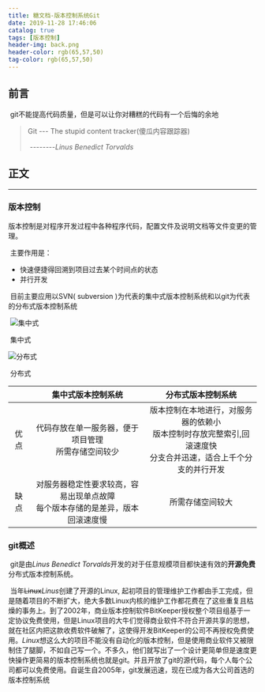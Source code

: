 ```yaml
---
title: 糖文档-版本控制系统Git
date: 2019-11-28 17:46:06
catalog: true
tags: [版本控制]
header-img: back.png
header-color: rgb(65,57,50)
tag-color: rgb(65,57,50)
---
```




## 前言

​	git不能提高代码质量，但是可以让你对糟糕的代码有一个后悔的余地

> Git --- The stupid content tracker(傻瓜内容跟踪器)
>
> ​																	--------*Linus Benedict Torvalds*

 

## 正文

---

### 版本控制

​	版本控制是对程序开发过程中各种程序代码，配置文件及说明文档等文件变更的管理。

​	主要作用是：

   - 快速便捷得回溯到项目过去某个时间点的状态
   - 并行开发

   

​	目前主要应用以SVN( subversion )为代表的集中式版本控制系统和以git为代表的分布式版本控制系统

​	![集中式](集中式.jpg)

​								集中式

![分布式](分布式.jpg)

​																	分布式

|      |                      集中式版本控制系统                      |                      分布式版本控制系统                      |
| :--: | :----------------------------------------------------------: | :----------------------------------------------------------: |
| 优点 |   代码存放在单一服务器，便于项目管理<br />所需存储空间较少   | 版本控制在本地进行，对服务器的依赖小<br>版本控制时存放完整索引,回滚速度快<br />分支合并迅速，适合上千个分支的并行开发 |
| 缺点 | 对服务器稳定性要求较高，容易出现单点故障<br />每个版本存储的是差异，版本回滚速度慢 |                     所需存储空间较大<br>                     |



### git概述

​	git是由*Linus Benedict Torvalds*开发的对于任意规模项目都快速有效的**开源免费**分布式版本控制系统。

​	当年~~Linux~~*Linus*创建了开源的Linux, 起初项目的管理维护工作都由手工完成，但是随着项目的不断扩大，绝大多数Linux内核的维护工作都花费在了这些重复且枯燥的事务上。到了2002年，商业版本控制软件BitKeeper授权整个项目组基于一定协议免费使用，但是Linux项目的大牛们觉得商业软件不符合开源共享的思想，就在社区内把这款收费软件破解了，这使得开发BitKeeper的公司不再授权免费使用。*Linux*想这么大的项目不能没有自动化的版本控制，但是使用商业软件又被限制住了腿脚，不如自己写一个。不多久，他们就写出了一个设计更简单但是速度更快操作更简易的版本控制系统也就是git。并且开放了git的源代码，每个人每个公司都可以免费使用。自诞生自2005年，git发展迅速，现在已成为各大公司首选的版本控制系统

​	

​	



